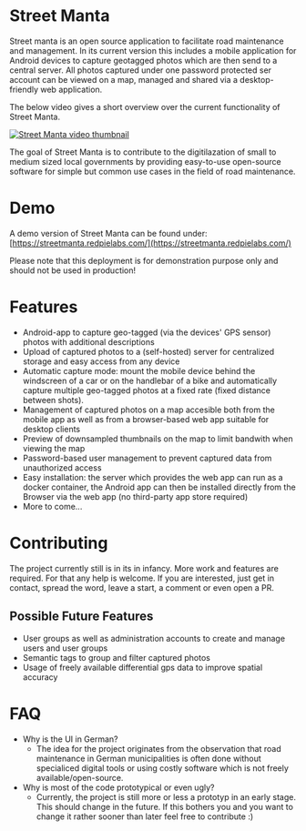 # Street Manta
Street manta is an open source application to facilitate road maintenance and management. In its current version this includes a mobile application for Android devices to capture geotagged photos which are then send to a central server. All photos captured under one password protected ser account can be viewed on a map, managed and shared via a desktop-friendly web application.

The below video gives a short overview over the current functionality of Street Manta.

[![Street Manta video thumbnail](http://img.youtube.com/vi/LJVJ2vrBVyU/0.jpg)](http://www.youtube.com/watch?v=LJVJ2vrBVyU "Street Manta")

The goal of Street Manta is to contribute to the digitilazation of small to medium sized local governments by providing easy-to-use open-source software for simple but common use cases in the field of road maintenance. 

# Demo
A demo version of Street Manta can be found under:
[https://streetmanta.redpielabs.com/](https://streetmanta.redpielabs.com/)

Please note that this deployment is for demonstration purpose only and should not be used in production!

# Features
- Android-app to capture geo-tagged (via the devices' GPS sensor) photos with additional descriptions
- Upload of captured photos to a (self-hosted) server for centralized storage and easy access from any device
- Automatic capture mode: mount the mobile device behind the windscreen of a car or on the handlebar of a bike and automatically capture multiple geo-tagged photos at a fixed rate (fixed distance between shots).
- Management of captured photos on a map accesible both from the mobile app as well as from a browser-based web app suitable for desktop clients
- Preview of downsampled thumbnails on the map to limit bandwith when viewing the map
- Password-based user management to prevent captured data from unauthorized access
- Easy installation: the server which provides the web app can run as a docker container, the Android app can then be installed directly from the Browser via the web app (no third-party app store required)
- More to come...

# Contributing
The project currently still is in its in infancy. More work and features are required. For that any help is welcome. If you are interested, just get in contact, spread the word, leave a start, a comment or even open a PR.

## Possible Future Features
- User groups as well as administration accounts to create and manage users and user groups
- Semantic tags to group and filter captured photos
- Usage of freely available differential gps data to improve spatial accuracy

# FAQ
- Why is the UI in German?
   - The idea for the project originates from the observation that road maintenance in German municipalities is often done without specialiced digital tools or using costly software which is not freely available/open-source.
- Why is most of the code prototypical or even ugly?
    - Currently, the project is still more or less a prototyp in an early stage. This should change in the future. If this bothers you and you want to change it rather sooner than later feel free to contribute :) 
